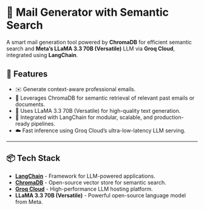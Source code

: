 # 📧 Mail Generator with Semantic Search

A smart mail generation tool powered by **ChromaDB** for efficient semantic search and **Meta’s LLaMA 3.3 70B (Versatile)** LLM via **Groq Cloud**, integrated using **LangChain**.

## 🚀 Features

- ✉️ Generate context-aware professional emails.
- 🧠 Leverages ChromaDB for semantic retrieval of relevant past emails or documents.
- 🤖 Uses LLaMA 3.3 70B (Versatile) for high-quality text generation.
- 🔗 Integrated with LangChain for modular, scalable, and production-ready pipelines.
- ☁️ Fast inference using Groq Cloud’s ultra-low-latency LLM serving.

---

## 📦 Tech Stack

- **[LangChain](https://www.langchain.com/)** - Framework for LLM-powered applications.
- **[ChromaDB](https://www.trychroma.com/)** - Open-source vector store for semantic search.
- **[Groq Cloud](https://groq.com/cloud)** - High-performance LLM hosting platform.
- **LLaMA 3.3 70B (Versatile)** - Powerful open-source language model from Meta.
